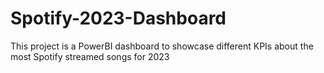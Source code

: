 # Spotify-2023-Dashboard
This project is a PowerBI dashboard to showcase different KPIs about the most Spotify streamed songs for 2023
